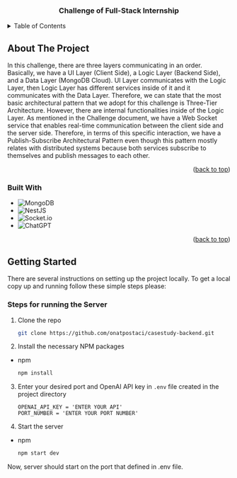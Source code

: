 <!-- PROJECT LOGO -->
<div align="center">
<h3 align="center">Challenge of Full-Stack Internship</h3>
</div>

<!-- TABLE OF CONTENTS -->
<details>
  <summary>Table of Contents</summary>
  <ol>
    <li>
      <a href="#about-the-project">About The Project</a>
      <ul>
        <li><a href="#built-with">Built With</a></li>
      </ul>
    </li>
    <li>
      <a href="#getting-started">Getting Started</a>
      <ul>
        <li><a href="#steps-for-running-the-server">Steps for running the Server</a></li>
      </ul>
    </li>
  </ol>
</details>

<!-- ABOUT THE PROJECT -->

## About The Project

In this challenge, there are three layers communicating in an order. Basically, we have a UI Layer (Client Side), a Logic Layer (Backend Side), and a Data Layer (MongoDB Cloud). UI Layer communicates with the Logic Layer, then Logic Layer has different services inside of it and it communicates with the Data Layer. Therefore, we can state that the most basic architectural pattern that we adopt for this challenge is Three-Tier Architecture. However, there are internal functionalities inside of the Logic Layer. As mentioned in the Challenge document, we have a Web Socket service that enables real-time communication between the client side and the server side. Therefore, in terms of this specific interaction, we have a Publish-Subscribe Architectural Pattern even though this pattern mostly relates with distributed systems because both services subscribe to themselves and publish messages to each other.

<p align="right">(<a href="#readme-top">back to top</a>)</p>

### Built With

- ![MongoDB](https://img.shields.io/badge/MongoDB-%234ea94b.svg?style=for-the-badge&logo=mongodb&logoColor=white)
- ![NestJS](https://img.shields.io/badge/nestjs-%23E0234E.svg?style=for-the-badge&logo=nestjs&logoColor=white)
- ![Socket.io](https://img.shields.io/badge/Socket.io-black?style=for-the-badge&logo=socket.io&badgeColor=010101)
- ![ChatGPT](https://img.shields.io/badge/chatGPT-74aa9c?style=for-the-badge&logo=openai&logoColor=white)

<p align="right">(<a href="#readme-top">back to top</a>)</p>

<!-- GETTING STARTED -->

## Getting Started

There are several instructions on setting up the project locally.
To get a local copy up and running follow these simple steps please:

### Steps for running the Server

1. Clone the repo

   ```sh
   git clone https://github.com/onatpostaci/casestudy-backend.git

   ```

2. Install the necessary NPM packages

- npm

  ```sh
  npm install

  ```

3. Enter your desired port and OpenAI API key in `.env` file created in the project directory
   ```env
   OPENAI_API_KEY = 'ENTER YOUR API'
   PORT_NUMBER = 'ENTER YOUR PORT NUMBER'
   ```
4. Start the server

- npm

  ```sh
  npm start dev

  ```

Now, server should start on the port that defined in .env file.

<!-- MARKDOWN LINKS & IMAGES -->

[Next.js]: https://img.shields.io/badge/next.js-000000?style=for-the-badge&logo=nextdotjs&logoColor=white
[Next-url]: https://nextjs.org/
[React.js]: https://img.shields.io/badge/React-20232A?style=for-the-badge&logo=react&logoColor=61DAFB
[React-url]: https://reactjs.org/
